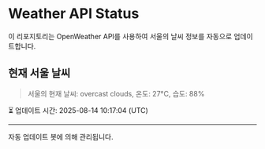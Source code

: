 
# Weather API Status

이 리포지토리는 OpenWeather API를 사용하여 서울의 날씨 정보를 자동으로 업데이트합니다.

## 현재 서울 날씨
> 서울의 현재 날씨: overcast clouds, 온도: 27°C, 습도: 88%

⏳ 업데이트 시간: 2025-08-14 10:17:04 (UTC)

---
자동 업데이트 봇에 의해 관리됩니다.
